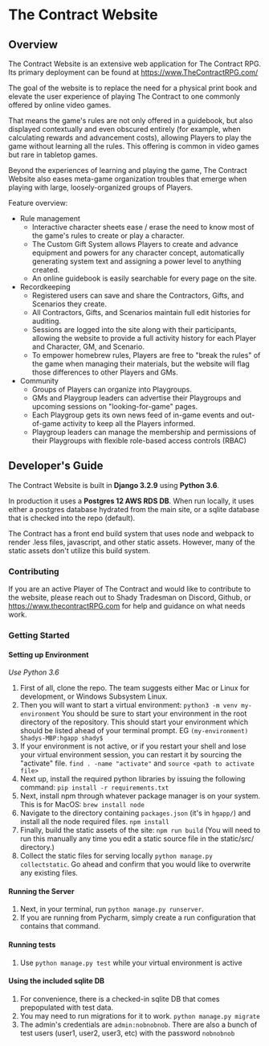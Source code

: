 # The Contract Website

## Overview

The Contract Website is an extensive web application for The Contract RPG. Its primary deployment can be found at https://www.TheContractRPG.com/

The goal of the website is to replace the need for a physical print book and elevate the user experience of playing The 
Contract to one commonly offered by online video games. 

That means the game's rules are not only offered in a guidebook, but also displayed contextually and even obscured entirely (for 
example, when calculating rewards and advancement costs), allowing Players to play the game without learning all 
the rules. This offering is common in video games but rare in tabletop games.

Beyond the experiences of learning and playing the game, The Contract Website also eases meta-game organization 
troubles that emerge when playing with large, loosely-organized groups of Players.

Feature overview:

* Rule management
  * Interactive character sheets ease / erase the need to know most of the game's rules to create or play a character.
  * The Custom Gift System allows Players to create and advance equipment and powers for any character concept, automatically generating system text and assigning a power level to anything created.
  * An online guidebook is easily searchable for every page on the site.
* Recordkeeping
  * Registered users can save and share the Contractors, Gifts, and Scenarios they create.
  * All Contractors, Gifts, and Scenarios maintain full edit histories for auditing.
  * Sessions are logged into the site along with their participants, allowing the website to provide a full activity history for each Player and Character, GM, and Scenario.
  * To empower homebrew rules, Players are free to "break the rules" of the game when managing their materials, but the website will flag those differences to other Players and GMs.
* Community
  * Groups of Players can organize into Playgroups. 
  * GMs and Playgroup leaders can advertise their Playgroups and upcoming sessions on "looking-for-game" pages.
  * Each Playgroup gets its own news feed of in-game events and out-of-game activity to keep all the Players informed.
  * Playgroup leaders can manage the membership and permissions of their Playgroups with flexible role-based access controls (RBAC)

## Developer's Guide
The Contract Website is built in **Django 3.2.9** using **Python 3.6**. 

In production it uses a **Postgres 12 AWS RDS DB**. When run locally, it uses either a postgres database hydrated from the main site, or a sqlite database that is checked into the repo (default).

The Contract has a front end build system that uses node and webpack to render .less files, javascript, and other static assets.
However, many of the static assets don't utilize this build system.

### Contributing
If you are an active Player of The Contract and would like to contribute to the website, please reach out to Shady Tradesman 
on Discord, Github, or https://www.thecontractRPG.com for help and guidance on what needs work.

### Getting Started

#### Setting up Environment

*Use Python 3.6*

1. First of all, clone the repo. The team suggests either Mac or Linux for development, or Windows Subsystem Linux.
2. Then you will want to start a virtual environment: ```python3 -m venv my-environment``` You should be sure to start 
your environment in the root directory of the repository. This should start your environment which should be listed 
ahead of your terminal prompt. EG `(my-environment) Shadys-MBP:hgapp shady$`
3. If your environment is not active, or if you restart your shell and lose your virtual environment session, you can 
restart it by sourcing the "activate" file. `find . -name "activate"` and `source <path to activate file>`
4. Next up, install the required python libraries by issuing the following command: ` pip install -r requirements.txt `
5. Next, install npm through whatever package manager is on your system. This is for MacOS: `brew install node`
6. Navigate to the directory containing `packages.json` (it's in `hgapp/`) and install all the node required files. 
`npm install`
7. Finally, build the static assets of the site: `npm run build` (You will need to run this manually any time you edit a 
static source file in the static/src/ directory.)
8. Collect the static files for serving locally `python manage.py collectstatic`. Go ahead and confirm that you 
would like to overwrite any existing files.

#### Running the Server

1. Next, in your terminal, run `python manage.py runserver`.
1. If you are running from Pycharm, simply create a run configuration that contains that command.

#### Running tests

1. Use `python manage.py test` while your virtual environment is active

#### Using the included sqlite DB

1. For convenience, there is a checked-in sqlite DB that comes prepopulated with test data. 
1. You may need to run migrations for it to work. `python manage.py migrate`
1. The admin's credentials are `admin:nobnobnob`. There are also a bunch of test users (user1, user2, user3, etc) with 
the password `nobnobnob` 

